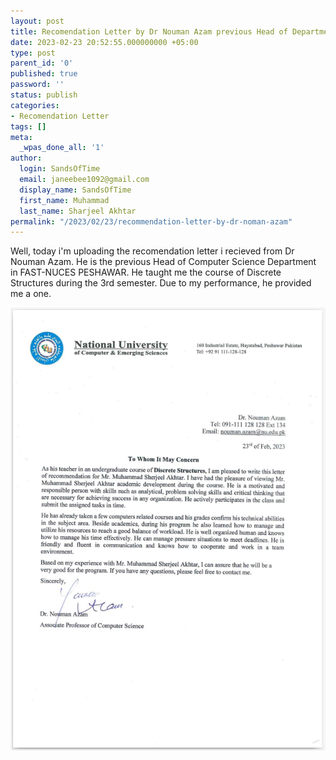 ```yaml
---
layout: post
title: Recomendation Letter by Dr Nouman Azam previous Head of Department
date: 2023-02-23 20:52:55.000000000 +05:00
type: post
parent_id: '0'
published: true
password: ''
status: publish
categories:
- Recomendation Letter
tags: []
meta:
  _wpas_done_all: '1'
author:
  login: SandsOfTime
  email: janeebee1092@gmail.com
  display_name: SandsOfTime
  first_name: Muhammad
  last_name: Sharjeel Akhtar
permalink: "/2023/02/23/recommendation-letter-by-dr-noman-azam"
---
```

Well, today i'm uploading the recomendation letter i recieved from Dr Nouman Azam. He is the previous Head of Computer Science Department in FAST-NUCES PESHAWAR. He taught me the course of Discrete Structures during the 3rd semester. Due to my performance, he provided me a one.

![1](/assets/images/clt/recommendation-letters/sir_noman.png)
